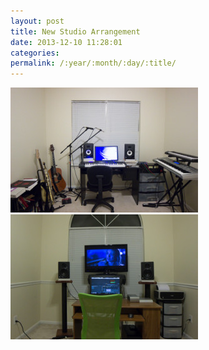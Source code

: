 ```yaml
---
layout: post
title: New Studio Arrangement
date: 2013-12-10 11:28:01
categories: 
permalink: /:year/:month/:day/:title/
---
```

<p><a href="/uploads/2013/10/IMG_1562.jpg"><img class="alignnone size-medium wp-image-848" src="/uploads/2013/10/IMG_1562-300x200.jpg" alt="IMG_1562" width="300" height="200" /></a> <a href="/uploads/2013/10/IMG_1563.jpg"><img class="alignnone size-medium wp-image-849" src="/uploads/2013/10/IMG_1563-300x200.jpg" alt="IMG_1563" width="300" height="200" /></a></p>